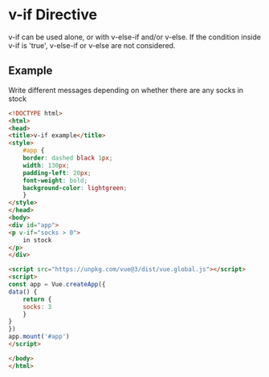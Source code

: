 # v-if Directive
v-if can be used alone, or with v-else-if and/or v-else. If the condition inside v-if is 'true', v-else-if or v-else are not considered.

## Example
Write different messages depending on whether there are any socks in stock

```html
<!DOCTYPE html>
<html>
<head>
<title>v-if example</title>
<style>
    #app {
    border: dashed black 1px;
    width: 130px;
    padding-left: 20px;
    font-weight: bold;
    background-color: lightgreen;
    }
</style>
</head>
<body>
<div id="app">
<p v-if="socks > 0">
    in stock
</p>
</div>

<script src="https://unpkg.com/vue@3/dist/vue.global.js"></script>
<script>
const app = Vue.createApp({
data() {
    return {
    socks: 3
    }
}
})
app.mount('#app')
</script>

</body>
</html>
```